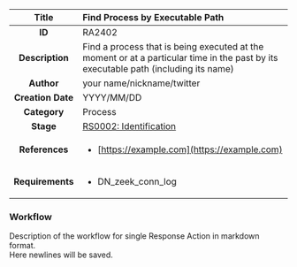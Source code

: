 | Title                       | Find Process by Executable Path         |
|:---------------------------:|:--------------------|
| **ID**                      | RA2402            |
| **Description**             | Find a process that is being executed at the moment or at a particular time in the past by its executable path (including its name)   |
| **Author**                  | your name/nickname/twitter        |
| **Creation Date**           | YYYY/MM/DD |
| **Category**                | Process      |
| **Stage**                   |[RS0002: Identification](../Response_Stages/RS0002.md)| 
| **References** |<ul><li>[https://example.com](https://example.com)</li></ul>|
| **Requirements** |<ul><li>DN_zeek_conn_log</li></ul>|

### Workflow

Description of the workflow for single Response Action in markdown format.  
Here newlines will be saved.
